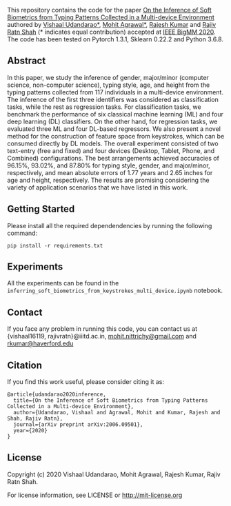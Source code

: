 This repository contains the code for the paper [On the Inference of Soft Biometrics from Typing Patterns Collected in a Multi-device Environment](https://conferences.computer.org/bigmm/pdfs/BigMM2020-13PaMgtIXlZNQOagcn4uc7/932500a076/932500a076.pdf) authored by [Vishaal Udandarao*](https://vishaal27.github.io/), [Mohit Agrawal*](https://sites.google.com/view/mohit-agrawal/home), [Rajesh Kumar](https://sites.google.com/view/kumar7) and [Rajiv Ratn Shah](https://www.iiitd.edu.in/~rajivratn/) (* indicates equal contribution) accepted at [IEEE BigMM 2020](http://bigmm2020.org/). The code has been tested on Pytorch 1.3.1, Sklearn 0.22.2 and Python 3.6.8.

## Abstract
In this paper, we study the inference of gender, major/minor (computer science, non-computer science), typing style, age, and height from the typing patterns collected from 117 individuals in a multi-device environment. The inference of the first three identifiers was considered as classification tasks, while the rest as regression tasks. For classification tasks, we benchmark the performance of six classical machine learning (ML) and four deep learning (DL) classifiers. On the other hand, for regression tasks, we evaluated three ML and four DL-based regressors. We also present a novel method for the construction of feature space from keystrokes, which can be consumed directly by DL models. The overall experiment consisted of two text-entry (free and fixed) and four devices (Desktop, Tablet, Phone, and Combined) configurations. The best arrangements achieved accuracies of 96.15\%, 93.02\%, and 87.80\% for typing style, gender, and major/minor, respectively, and mean absolute errors of 1.77 years and 2.65 inches for age and height, respectively. The results are promising considering the variety of application scenarios that we have listed in this work.

## Getting Started 
Please install all the required dependendencies by running the following command:
```
pip install -r requirements.txt
```

## Experiments
All the experiments can be found in the `inferring_soft_biometrics_from_keystrokes_multi_device.ipynb` notebook. 

## Contact
If you face any problem in running this code, you can contact us at {vishaal16119, rajivratn}@iiitd.ac.in, mohit.nittrichy@gmail.com and rkumar@haverford.edu

## Citation
If you find this work useful, please consider citing it as:
```
@article{udandarao2020inference,
  title={On the Inference of Soft Biometrics from Typing Patterns Collected in a Multi-device Environment},
  author={Udandarao, Vishaal and Agrawal, Mohit and Kumar, Rajesh and Shah, Rajiv Ratn},
  journal={arXiv preprint arXiv:2006.09501},
  year={2020}
}
```

## License
Copyright (c) 2020 Vishaal Udandarao, Mohit Agrawal, Rajesh Kumar, Rajiv Ratn Shah.

For license information, see LICENSE or http://mit-license.org
